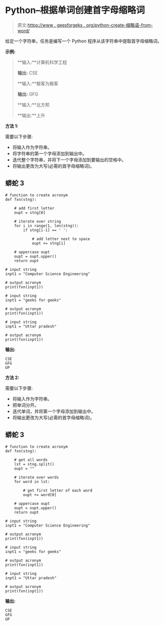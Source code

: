 # Python–根据单词创建首字母缩略词

> 原文:[https://www . geesforgeks . org/python-create-缩略语-from-word/](https://www.geeksforgeeks.org/python-create-acronyms-from-words/)

给定一个字符串，任务是编写一个 Python 程序从该字符串中提取首字母缩略词。

**示例:**

> **输入:**计算机科学工程
> 
> **输出:** CSE
> 
> **输入:**极客为极客
> 
> **输出:** GFG
> 
> **输入:**北方邦
> 
> **输出:**上升

**方法 1:**

需要以下步骤:

*   将输入作为字符串。
*   将字符串的第一个字母添加到输出中。
*   迭代整个字符串，并将下一个字母添加到要输出的空格中。
*   将输出更改为大写(必需的首字母缩略词)。

## 蟒蛇 3

```
# function to create acronym
def fxn(stng):

    # add first letter
    oupt = stng[0]

    # iterate over string
    for i in range(1, len(stng)):
        if stng[i-1] == ' ':

            # add letter next to space
            oupt += stng[i]

    # uppercase oupt
    oupt = oupt.upper()
    return oupt

# input string
inpt1 = "Computer Science Engineering"

# output acronym
print(fxn(inpt1))

# input string
inpt1 = "geeks for geeks"

# output acronym
print(fxn(inpt1))

# input string
inpt1 = "Uttar pradesh"

# output acronym
print(fxn(inpt1))
```

**输出:**

```
CSE
GFG
UP
```

**方法 2:**

需要以下步骤:

*   将输入作为字符串。
*   把单词分开。
*   迭代单词，并将第一个字母添加到输出中。
*   将输出更改为大写(必需的首字母缩略词)。

## 蟒蛇 3

```
# function to create acronym
def fxn(stng):

    # get all words
    lst = stng.split()
    oupt = ""

    # iterate over words
    for word in lst:

        # get first letter of each word
        oupt += word[0]

    # uppercase oupt
    oupt = oupt.upper()
    return oupt

# input string
inpt1 = "Computer Science Engineering"

# output acronym
print(fxn(inpt1))

# input string
inpt1 = "geeks for geeks"

# output acronym
print(fxn(inpt1))

# input string
inpt1 = "Uttar pradesh"

# output acronym
print(fxn(inpt1))
```

**输出:**

```
CSE
GFG
UP
```